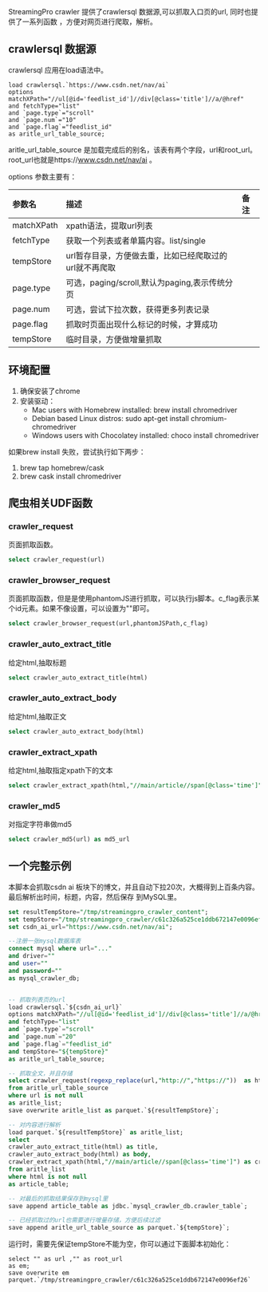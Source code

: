 StreamingPro crawler 提供了crawlersql 数据源,可以抓取入口页的url,
同时也提供了一系列函数 ，方便对网页进行爬取，解析。

## crawlersql 数据源


crawlersql 应用在load语法中。

```
load crawlersql.`https://www.csdn.net/nav/ai` 
options matchXPath="//ul[@id='feedlist_id']//div[@class='title']//a/@href" 
and fetchType="list"
and `page.type`="scroll"
and `page.num`="10"
and `page.flag`="feedlist_id"
as aritle_url_table_source;
```
 
aritle_url_table_source 是加载完成后的别名，该表有两个字段，url和root_url。 root_url也就是https://www.csdn.net/nav/ai 。

options 参数主要有：


| 参数名	 | 描述  |备注 |
|:-----------|:------------|:------------|
|matchXPath | xpath语法，提取url列表 ||
|fetchType | 获取一个列表或者单篇内容。list/single||
|tempStore |  url暂存目录，方便做去重，比如已经爬取过的url就不再爬取||
|page.type | 可选，paging/scroll,默认为paging,表示传统分页||
|page.num | 可选，尝试下拉次数，获得更多列表记录||
|page.flag | 抓取时页面出现什么标记的时候，才算成功||
|tempStore | 临时目录，方便做增量抓取||


## 环境配置

1. 确保安装了chrome
2. 安装驱动： 
     * Mac users with Homebrew installed: brew install chromedriver
     * Debian based Linux distros: sudo apt-get install chromium-chromedriver
     * Windows users with Chocolatey installed: choco install chromedriver

如果brew install 失败，尝试执行如下两步：

1. brew tap homebrew/cask
2. brew cask install chromedriver

## 爬虫相关UDF函数

### crawler_request

页面抓取函数。

```sql
select crawler_request(url)
```

### crawler_browser_request

页面抓取函数，但是是使用phantomJS进行抓取，可以执行js脚本。c_flag表示某个id元素。如果不像设置，可以设置为""即可。

```sql
select crawler_browser_request(url,phantomJSPath,c_flag)
```

### crawler_auto_extract_title

给定html,抽取标题

```sql
select crawler_auto_extract_title(html)
```

### crawler_auto_extract_body

给定html,抽取正文

```sql
select crawler_auto_extract_body(html)
```



### crawler_extract_xpath

给定html,抽取指定xpath下的文本

```sql
select crawler_extract_xpath(html,"//main/article//span[@class='time']") as created_time
```

### crawler_md5

对指定字符串做md5

```sql
select crawler_md5(url) as md5_url
```


## 一个完整示例

本脚本会抓取csdn ai 板块下的博文，并且自动下拉20次，大概得到上百条内容。最后解析出时间，标题，内容，然后保存
到MySQL里。


```sql
set resultTempStore="/tmp/streamingpro_crawler_content";
set tempStore="/tmp/streamingpro_crawler/c61c326a525ce1ddb672147e0096ef26";
set csdn_ai_url="https://www.csdn.net/nav/ai";

--注册一张mysql数据库表
connect mysql where url="..."
and driver=""
and user=""
and password=""
as mysql_crawler_db;


-- 抓取列表页的url
load crawlersql.`${csdn_ai_url}` 
options matchXPath="//ul[@id='feedlist_id']//div[@class='title']//a/@href" 
and fetchType="list"
and `page.type`="scroll"
and `page.num`="20"
and `page.flag`="feedlist_id"
and tempStore="${tempStore}"
as aritle_url_table_source;

-- 抓取全文，并且存储
select crawler_request(regexp_replace(url,"http://","https://"))  as html 
from aritle_url_table_source 
where url is not null
as aritle_list;
save overwrite aritle_list as parquet.`${resultTempStore}`;

-- 对内容进行解析
load parquet.`${resultTempStore}` as aritle_list;
select 
crawler_auto_extract_title(html) as title,
crawler_auto_extract_body(html) as body,
crawler_extract_xpath(html,"//main/article//span[@class='time']") as created_time
from aritle_list 
where html is not null
as article_table;

-- 对最后的抓取结果保存到mysql里
save append article_table as jdbc.`mysql_crawler_db.crawler_table`;

-- 已经抓取过的url也需要进行增量存储，方便后续过滤
save append aritle_url_table_source as parquet.`${tempStore}`;

```

运行时，需要先保证tempStore不能为空，你可以通过下面脚本初始化：

```
select "" as url ,"" as root_url 
as em;
save overwrite em parquet.`/tmp/streamingpro_crawler/c61c326a525ce1ddb672147e0096ef26`
```